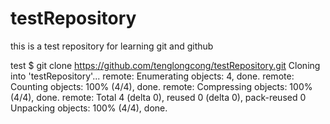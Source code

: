 # testRepository
this is a test repository for learning git and github


test
$ git clone https://github.com/tenglongcong/testRepository.git
Cloning into 'testRepository'...
remote: Enumerating objects: 4, done.
remote: Counting objects: 100% (4/4), done.
remote: Compressing objects: 100% (4/4), done.
remote: Total 4 (delta 0), reused 0 (delta 0), pack-reused 0
Unpacking objects: 100% (4/4), done.
